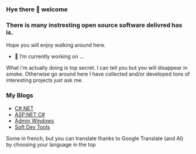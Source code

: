 ### Hye there 👋 welcome

### There is many instresting open source software delivred has is.

Hope you will enjoy walking around here.

<!--
**mabyre/mabyre** is a ✨ _special_ ✨ repository because its `README.md` (this file) appears on your GitHub profile.
Here are some ideas to get you started:
-->

<!--
Use cool emoj
-->

- 🔭 I’m currently working on ...

What i'm actually doing is top secret. I can tell you but you will disappear in smoke. Otherwise go around here I have collected and/or developed tons of interesting projects just ask me.

<!--
- 🌱 I’m currently learning ...
- 👯 I’m looking to collaborate on ...
- 🤔 I’m looking for help with ...
- 💬 Ask me about ...
- 📫 How to reach me: ...
- 😄 Pronouns: ...
- ⚡ Fun fact: ...
-->

### My Blogs

* [C#.NET](https://csharp-dotnet.sodevlog.com/)
* [ASP.NET C#](https://asp-dotnet-csharp.sodevlog.com/)
* [Admin Windows](https://administration-windows.sodevlog.com/)
* [Soft Dev Tools](https://outils-developpement-logiciel.sodevlog.com/)

Some in french, but you can translate thanks to Google Translate (and AI) by choosing your language in the top


